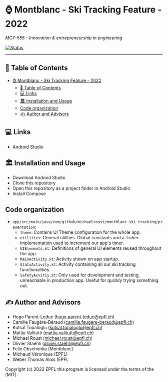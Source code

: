 # ⌚️ Montblanc - Ski Tracking Feature - 2022
<i>MGT-555 - Innovation & entrepreneurship in engineering</i>

[![Status](https://img.shields.io/badge/status-active-success.svg)]()

---

## 📝 Table of Contents
- [⌚️ Montblanc - Ski Tracking Feature - 2022](#️-montblanc---ski-tracking-feature---2022)
  - [📝 Table of Contents](#-table-of-contents)
  - [💻 Links](#-links)
  - [🏛 Installation and Usage](#-installation-and-usage)
  - [Code organization](#code-organization)
  - [✍️ Author and Advisors](#️-author-and-advisors)

## 💻 Links
- <a href="https://developer.android.com/studio?gclid=Cj0KCQjwteOaBhDuARIsADBqRejGiRHy0a3ZSJ92Rs2zOCbQZUr9CVS1UY6qBSoiPj3i9AZIqBBpN5MaAnv8EALw_wcB&gclsrc=aw.ds">Android Studio</a>


## 🏛 Installation and Usage
- Download Android Studio
- Clone this repository
- Open this repository as a project folder in Android Studio
- Install Compose

## Code organization
- `app/src/main/java/com/github/michaelroust/montblanc_ski_tracking/presentation`:
    - `theme`: Contains UI Theme configuration for the whole app.
    - `utilities`: General utilities. Global constants and a Ticker implementation used to increment our app's timer.
    - `UIElements.kt`: Definitions of general UI elements reused throughout the app.
    - `MainActivity.kt`: Activity shown on app startup.
    - `StatsActivity.kt`: Activity containing all our ski tracking functionalities.
    - `SafetyAcvitiy.kt`: Only used for development and testing, unreachable in
      production app. Useful for quickly trying something out.

## ✍️ Author and Advisors
- Hugo Parent-Leduc (<a
                style="color: black;"
                href="mailto:hugo.parent-leduc@epfl.ch">hugo.parent-leduc@epfl.ch</a>)
- Camille Faugère-Béraud (<a
                style="color: black;"
                href="mailto:camille.faugere-beraud@epfl.ch">camille.faugere-beraud@epfl.ch</a>)
- Kutsal Topaloglu (<a
                style="color: black;"
                href="mailto:kutsal.topaloglu@epfl.ch">kutsal.topaloglu@epfl.ch</a>)
- Mattia Valitutti (<a
                style="color: black;"
                href="mailto:mattia.valitutti@epfl.ch">mattia.valitutti@epfl.ch</a>)
- Michael Roust (<a
                style="color: black;"
                href="mailto:michael.roust@epfl.ch">michael.roust@epfl.ch</a>)
- Olivier Staehli (<a
                style="color: black;"
                href="mailto:olivier.staehli@epfl.ch">olivier.staehli@epfl.ch</a>)
- Felix Obschonka (Montblanc)
- Michaud Véronique (EPFL)
- Weber Thomas Alois (EPFL


Copyright (c) 2022 EPFL
this program is licensed under the terms of the [MIT].
